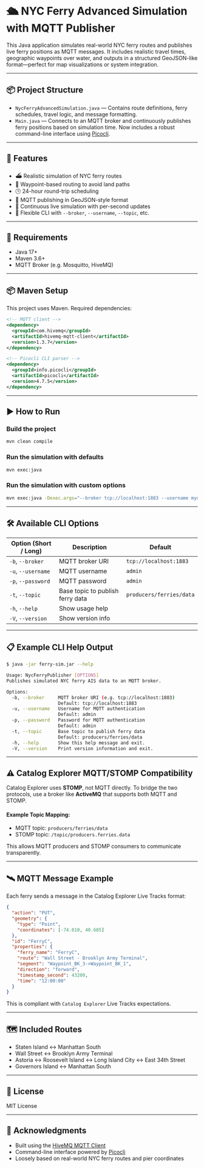 # 🛳️ NYC Ferry Advanced Simulation with MQTT Publisher

This Java application simulates real-world NYC ferry routes and publishes live ferry positions as MQTT messages. It includes realistic travel times, geographic waypoints over water, and outputs in a structured GeoJSON-like format—perfect for map visualizations or system integration.

---

## 📦 Project Structure

- `NycFerryAdvancedSimulation.java` — Contains route definitions, ferry schedules, travel logic, and message formatting.
- `Main.java` — Connects to an MQTT broker and continuously publishes ferry positions based on simulation time. Now includes a robust command-line interface using [Picocli](https://picocli.info/).

---

## 🚀 Features

- ⛴️ Realistic simulation of NYC ferry routes
- 🧭 Waypoint-based routing to avoid land paths
- 🕒 24-hour round-trip scheduling
- 📡 MQTT publishing in GeoJSON-style format
- 🔄 Continuous live simulation with per-second updates
- 🧾 Flexible CLI with `--broker`, `--username`, `--topic`, etc.

---

## 🧰 Requirements

- Java 17+
- Maven 3.6+
- MQTT Broker (e.g. Mosquitto, HiveMQ)

---

## 📦 Maven Setup

This project uses Maven. Required dependencies:

```xml
<!-- MQTT client -->
<dependency>
  <groupId>com.hivemq</groupId>
  <artifactId>hivemq-mqtt-client</artifactId>
  <version>1.3.7</version>
</dependency>

<!-- Picocli CLI parser -->
<dependency>
  <groupId>info.picocli</groupId>
  <artifactId>picocli</artifactId>
  <version>4.7.5</version>
</dependency>
```

---

## ▶️ How to Run

### Build the project

```bash
mvn clean compile
```

### Run the simulation with defaults

```bash
mvn exec:java
```

### Run the simulation with custom options

```bash
mvn exec:java -Dexec.args="--broker tcp://localhost:1883 --username myuser --password mypass --topic ferries/data"
```

---

## 🛠️ Available CLI Options

| Option (Short / Long)     | Description                             | Default                     |
|---------------------------|-----------------------------------------|-----------------------------|
| `-b`, `--broker`          | MQTT broker URI                         | `tcp://localhost:1883`      |
| `-u`, `--username`        | MQTT username                           | `admin`                     |
| `-p`, `--password`        | MQTT password                           | `admin`                     |
| `-t`, `--topic`           | Base topic to publish ferry data        | `producers/ferries/data`    |
| `-h`, `--help`            | Show usage help                         |                             |
| `-V`, `--version`         | Show version info                       |                             |

---

## 📋 Example CLI Help Output

```bash
$ java -jar ferry-sim.jar --help

Usage: NycFerryPublisher [OPTIONS]
Publishes simulated NYC ferry AIS data to an MQTT broker.

Options:
  -b, --broker     MQTT broker URI (e.g. tcp://localhost:1883)
                   Default: tcp://localhost:1883
  -u, --username   Username for MQTT authentication
                   Default: admin
  -p, --password   Password for MQTT authentication
                   Default: admin
  -t, --topic      Base topic to publish ferry data
                   Default: producers/ferries/data
  -h, --help       Show this help message and exit.
  -V, --version    Print version information and exit.
```

---

## ⚠️ Catalog Explorer MQTT/STOMP Compatibility

Catalog Explorer uses **STOMP**, not MQTT directly. To bridge the two protocols, use a broker like **ActiveMQ** that supports both MQTT and STOMP.

#### Example Topic Mapping:
- MQTT topic: `producers/ferries/data`
- STOMP topic: `/topic/producers.ferries.data`

This allows MQTT producers and STOMP consumers to communicate transparently.

---

## 🛰️ MQTT Message Example

Each ferry sends a message in the Catalog Explorer Live Tracks format:

```json
{
  "action": "PUT",
  "geometry": {
    "type": "Point",
    "coordinates": [-74.010, 40.685]
  },
  "id": "FerryC",
  "properties": {
    "ferry_name": "FerryC",
    "route": "Wall Street - Brooklyn Army Terminal",
    "segment": "Waypoint_BK_3->Waypoint_BK_1",
    "direction": "forward",
    "timestamp_second": 43200,
    "time": "12:00:00"
  }
}
```

This is compliant with `Catalog Explorer` Live Tracks expectations.

---

## 🗺️ Included Routes

- Staten Island ↔ Manhattan South
- Wall Street ↔ Brooklyn Army Terminal
- Astoria ↔ Roosevelt Island ↔ Long Island City ↔ East 34th Street
- Governors Island ↔ Manhattan South

---

## 📄 License

MIT License

---

## 🙌 Acknowledgments

- Built using the [HiveMQ MQTT Client](https://github.com/hivemq/hivemq-mqtt-client)
- Command-line interface powered by [Picocli](https://picocli.info/)
- Loosely based on real-world NYC ferry routes and pier coordinates
